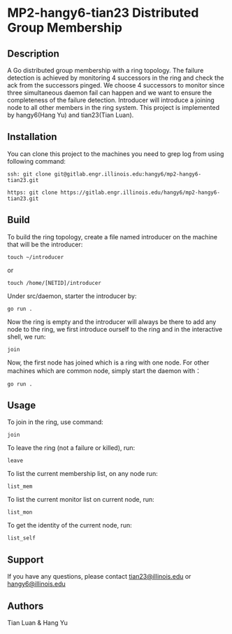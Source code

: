 # MP2-hangy6-tian23 Distributed Group Membership

## Description
A Go distributed group membership with a ring topology. The failure detection is achieved by monitoring 4 successors in the ring and check the ack from the successors pinged. We choose 4 successors to monitor since three simultaneous daemon fail can happen and we want to ensure the completeness of the failure detection. Introducer will introduce a joining node to all other members in the ring system. This project is implemented by hangy6(Hang Yu) and tian23(Tian Luan).


## Installation

You can clone this project to the machines you need to grep log from using following command:

```
ssh: git clone git@gitlab.engr.illinois.edu:hangy6/mp2-hangy6-tian23.git
```
```
https: git clone https://gitlab.engr.illinois.edu/hangy6/mp2-hangy6-tian23.git
``` 

## Build

To build the ring topology, create a file named introducer on the machine that will be the introducer:

```
touch ~/introducer
```

or

```
touch /home/[NETID]/introducer
```

Under src/daemon, starter the introducer by:

```
go run .
```

Now the ring is empty and the introducer will always be there to add any node to the ring, we first introduce ourself to the ring and in the interactive shell, we run:

```
join
```

Now, the first node has joined which is a ring with one node. For other machines which are common node, simply start the daemon with：

```
go run .
```

## Usage

To join in the ring, use command:

```
join
```

To leave the ring (not a failure or killed), run:
```
leave
```

To list the current membership list, on any node run:
```
list_mem
```

To list the current monitor list on current node, run:
```
list_mon
```

To get the identity of the current node, run:
```
list_self
```

## Support
If you have any questions, please contact tian23@illinois.edu or hangy6@illinois.edu

## Authors 
Tian Luan & Hang Yu

